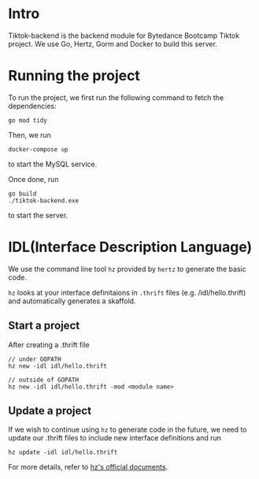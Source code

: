 # Intro

Tiktok-backend is the backend module for Bytedance Bootcamp Tiktok project. We use Go, Hertz, Gorm and Docker to build this server.

# Running the project

To run the project, we first run the following command to fetch the dependencies:

```console
go mod tidy
```

Then, we run

```console
docker-compose up
```

to start the MySQL service.

Once done, run

```console
go build
./tiktok-backend.exe
```

to start the server.

# IDL(Interface Description Language)

We use the command line tool `hz` provided by `hertz` to generate the basic code.

`hz` looks at your interface definitaions in `.thrift` files (e.g. /idl/hello.thrift) and automatically generates a skaffold.

## Start a project

After creating a .thrift file

```
// under GOPATH
hz new -idl idl/hello.thrift

// outside of GOPATH
hz new -idl idl/hello.thrift -mod <module name>
```

## Update a project

If we wish to continue using `hz` to generate code in the future, we need to update our .thrift files to include new interface definitions and run

```
hz update -idl idl/hello.thrift
```

For more details, refer to [hz's official documents](https://www.cloudwego.io/zh/docs/hertz/tutorials/toolkit/toolkit/).
